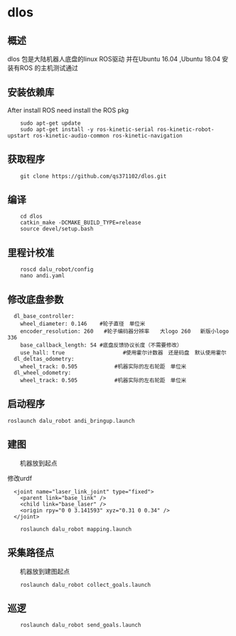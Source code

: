 # dlos 
## 概述
dlos 包是大陆机器人底盘的linux ROS驱动
并在Ubuntu 16.04  ,Ubuntu 18.04 安装有ROS 的主机测试通过

## 安装依赖库

After install ROS need install the ROS pkg

```
    sudo apt-get update
    sudo apt-get install -y ros-kinetic-serial ros-kinetic-robot-upstart ros-kinetic-audio-common ros-kinetic-navigation
```
## 获取程序

```
    git clone https://github.com/qs371102/dlos.git
```

## 编译

```
    cd dlos
    catkin_make -DCMAKE_BUILD_TYPE=release
    source devel/setup.bash
```

## 里程计校准

```
    roscd dalu_robot/config
    nano andi.yaml
```

## 修改底盘参数
```
  dl_base_controller:
    wheel_diameter: 0.146    #轮子直径　单位米
    encoder_resolution: 260　　#轮子编码器分辨率　　大logo 260   新版小logo 336
    base_callback_length: 54 #底盘反馈协议长度（不需要修改）
    use_hall: true　　　　　　　　　　　#使用霍尔计数器　还是码盘　默认使用霍尔　　　　
  dl_deltas_odometry:
    wheel_track: 0.505　　　　　　　#机器实际的左右轮距　单位米
  dl_wheel_odometry:
    wheel_track: 0.505　　　　　　　#机器实际的左右轮距　单位米

```


## 启动程序
```
roslaunch dalu_robot andi_bringup.launch
```
## 建图
　　机器放到起点

修改urdf

```
  <joint name="laser_link_joint" type="fixed">
    <parent link="base_link" />
    <child link="base_laser" />
    <origin rpy="0 0 3.141593" xyz="0.31 0 0.34" />
  </joint>

    roslaunch dalu_robot mapping.launch
```

## 采集路径点

　　机器放到建图起点

```
    roslaunch dalu_robot collect_goals.launch
```

## 巡逻


```
    roslaunch dalu_robot send_goals.launch
```


